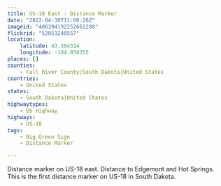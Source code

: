 ```yaml
---
title: US-18 East - Distance Marker
date: "2022-04-30T11:08:26Z"
imageid: "406394192252661288"
flickrid: "52053240557"
location:
    latitude: 43.304314
    longitude: -104.050255
places: []
counties:
    - Fall River County|South Dakota|United States
countries:
    - United States
states:
    - South Dakota|United States
highwaytypes:
    - US Highway
highways:
    - US-18
tags:
    - Big Green Sign
    - Distance Marker

---
```

Distance marker on US-18 east.  Distance to Edgemont and Hot Springs.  This is the first distance marker on US-18 in South Dakota.